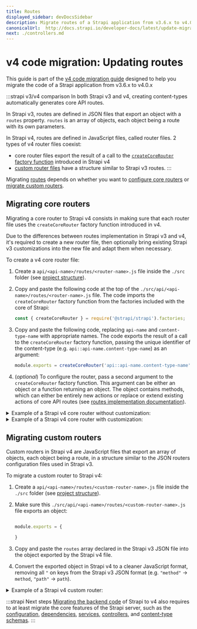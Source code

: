 ```yaml
---
title: Routes 
displayed_sidebar: devDocsSidebar
description: Migrate routes of a Strapi application from v3.6.x to v4.0.x
canonicalUrl:  http://docs.strapi.io/developer-docs/latest/update-migration-guides/migration-guides/v4/code/backend/routes.html
next: ./controllers.md
---
```


# v4 code migration: Updating routes

This guide is part of the [v4 code migration guide](/dev-docs/migration/v3-to-v4/code-migration.md) designed to help you migrate the code of a Strapi application from v3.6.x to v4.0.x


:::strapi v3/v4 comparison
In both Strapi v3 and v4, creating content-types automatically generates core API routes.

In Strapi v3, routes are defined in JSON files that export an object with a `routes` property. `routes` is an array of objects, each object being a route with its own parameters.

In Strapi v4, routes are defined in JavaScript files, called router files. 2 types of v4 router files coexist:

* core router files export the result of a call to the [`createCoreRouter` factory function](/dev-docs/backend-customization/routes#configuring-core-routers) introduced in Strapi v4
* [custom router files](/dev-docs/backend-customization/routes#creating-custom-routers) have a structure similar to Strapi v3 routes.
:::

Migrating [routes](/dev-docs//backend-customization/routes) depends on whether you want to [configure core routers](#migrating-core-routers) or [migrate custom routers](#migrating-custom-routers).

## Migrating core routers

Migrating a core router to Strapi v4 consists in making sure that each router file uses the `createCoreRouter` factory function introduced in v4.

Due to the differences between routes implementation in Strapi v3 and v4, it's required to create a new router file, then optionally bring existing Strapi v3 customizations into the new file and adapt them when necessary.

To create a v4 core router file:

1. Create a `api/<api-name>/routes/<router-name>.js` file inside the `./src` folder (see [project structure](/dev-docs/project-structure.md)).

2. Copy and paste the following code at the top of the `./src/api/<api-name>/routes/<router-name>.js` file. The code imports the `createCoreRouter` factory function from the factories included with the core of Strapi:

    ```js
    const { createCoreRouter } = require('@strapi/strapi').factories;
    ```

3. Copy and paste the following code, replacing `api-name` and `content-type-name` with appropriate names. The code exports the result of a call to the `createCoreRouter` factory function, passing the unique identifier of the content-type (e.g. `api::api-name.content-type-name`) as an argument:

    ```js
    module.exports = createCoreRouter('api::api-name.content-type-name')
    ```

4. (_optional_) To configure the router, pass a second argument to the `createCoreRouter` factory function. This argument can be either an object or a function returning an object. The object contains methods, which can either be entirely new actions or replace or extend existing actions of core API routes (see [routes implementation documentation](/dev-docs/backend-customization/routes#implementation)).

<details>
<summary> Example of a Strapi v4 core router without customization:</summary>

  ```jsx title="path: ./src/api/<content-type-name>/routes/<router-name>.js"

  const { createCoreRouter } = require('@strapi/strapi').factories;

  module.exports = createCoreRouter('api::api-name.content-type-name');
  ```

</details>

<details> 
<summary>Example of a Strapi v4 core router with customization:</summary>

  ```jsx title="path: ./src/api/<content-type-name>/routes/<router-name>.js"

  const { createCoreRouter } = require('@strapi/strapi').factories;

  module.exports = createCoreRouter('api::api-name.content-type-name', {
   // creates an object with the basic CRUD configuration
    // ...
    config: {
      find: {
        // disables authorization requirement for the `find` route
        policies: ['admin::isAuthenticatedAdmin'],
        // here you can also customize auth & middlewares
      },
    },
    // disables every action except `find` and `findOne`.
    only: ['find', 'findOne'],
  });

  ```

</details>

## Migrating custom routers

Custom routers in Strapi v4 are JavaScript files that export an array of objects, each object being a route, in a structure similar to the JSON routers configuration files used in Strapi v3.

To migrate a custom router to Strapi v4:

1. Create a `api/<api-name>/routes/<custom-router-name>.js` file inside the `./src` folder (see [project structure](/dev-docs/project-structure.md)).
2. Make sure this `./src/api/<api-name>/routes/<custom-router-name>.js` file exports an object:

    ```js title="path: ./src/api/<api-name>/routes/<router-name>.js"

    module.exports = {

    }
    ```

3. Copy and paste the `routes` array declared in the Strapi v3 JSON file into the object exported by the Strapi v4 file.
4. Convert the exported object in Strapi v4 to a cleaner JavaScript format, removing all `"` on keys from the Strapi v3 JSON format (e.g. `"method"` → `method`, `"path"` → `path`).

<details>
<summary> Example of a Strapi v4 custom router:</summary>

```js title="path: ./src/api/restaurant/routes/custom-restaurant.js"

module.exports = {
  routes: [
    { // Path defined with a URL parameter
      method: 'GET',
      path: '/restaurants/:category/:id',
      handler: 'Restaurant.findOneByCategory',
    },
    { // Path defined with a regular expression
      method: 'GET',
      path: '/restaurants/:region(\\d{2}|\\d{3})/:id', // Only match when the first parameter contains 2 or 3 digits.
      handler: 'Restaurant.findOneByRegion',
    },
    { // Route with custom policies
      method: 'POST',
      path: "/restaurants/:id/reservation",
      handler: 'Restaurant.reservation',
      config: {
        policies: ["is-authenticated", "has-credit-card"]
      }
    }
  ]
}

```

</details>

:::strapi Next steps
[Migrating the backend code](/dev-docs/migration/v3-to-v4/code/backend) of Strapi to v4 also requires to at least migrate the core features of the Strapi server, such as the [configuration](/dev-docs/migration/v3-to-v4/code/configuration), [dependencies](/dev-docs/migration/v3-to-v4/code/dependencies), [services](/dev-docs/migration/v3-to-v4/code/services), [controllers](/dev-docs/migration/v3-to-v4/code/controllers), and [content-type schemas](/dev-docs/migration/v3-to-v4/code/content-type-schema).
:::
